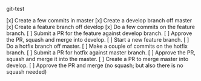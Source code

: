 git-test

 [x] Create a few commits in  master
 [x] Create a develop branch off master
 [x] Create a feature branch off develop
 [x] Do a few commits on the feature branch.
 [ ] Submit a PR for the feature against develop branch.
 [ ] Approve the PR, squash and merge into develop.
 [ ] Start a new feature branch.
 [ ] Do a hotfix branch off master.
 [ ] Make a couple of commits on the hotfix branch.
 [ ] Submit a PR for hotfix against master branch.
 [ ] Approve the PR, squash and merge it into the master.
 [ ] Create a PR to merge master into develop.
 [ ] Approve the PR and merge (no squash; but also there is no squash needed)

